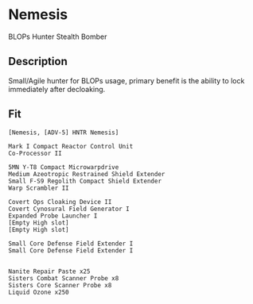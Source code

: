 # Nemesis

BLOPs Hunter Stealth Bomber

## Description

Small/Agile hunter for BLOPs usage, primary benefit is the ability to lock immediately after decloaking.

## Fit

```
[Nemesis, [ADV-5] HNTR Nemesis]

Mark I Compact Reactor Control Unit
Co-Processor II

5MN Y-T8 Compact Microwarpdrive
Medium Azeotropic Restrained Shield Extender
Small F-S9 Regolith Compact Shield Extender
Warp Scrambler II

Covert Ops Cloaking Device II
Covert Cynosural Field Generator I
Expanded Probe Launcher I
[Empty High slot]
[Empty High slot]

Small Core Defense Field Extender I
Small Core Defense Field Extender I


Nanite Repair Paste x25
Sisters Combat Scanner Probe x8
Sisters Core Scanner Probe x8
Liquid Ozone x250
```